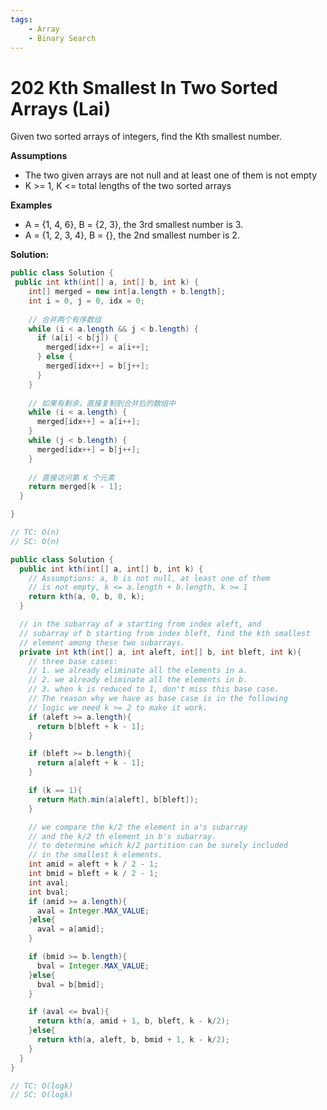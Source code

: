```yaml
---
tags:
    - Array
    - Binary Search
---
```




# 202 Kth Smallest In Two Sorted Arrays (Lai)

Given two sorted arrays of integers, find the Kth smallest number.

**Assumptions**

- The two given arrays are not null and at least one of them is not empty
- K >= 1, K <= total lengths of the two sorted arrays

**Examples**

- A = {1, 4, 6}, B = {2, 3}, the 3rd smallest number is 3.
- A = {1, 2, 3, 4}, B = {}, the 2nd smallest number is 2.



**Solution:**

```java
public class Solution {
 public int kth(int[] a, int[] b, int k) {
    int[] merged = new int[a.length + b.length];
    int i = 0, j = 0, idx = 0;
    
    // 合并两个有序数组
    while (i < a.length && j < b.length) {
      if (a[i] < b[j]) {
        merged[idx++] = a[i++];
      } else {
        merged[idx++] = b[j++];
      }
    }
    
    // 如果有剩余，直接复制到合并后的数组中
    while (i < a.length) {
      merged[idx++] = a[i++];
    }
    while (j < b.length) {
      merged[idx++] = b[j++];
    }
    
    // 直接访问第 K 个元素
    return merged[k - 1];
  }

}

// TC: O(n)
// SC: O(n)

```



```java
public class Solution {
  public int kth(int[] a, int[] b, int k) {
    // Assumptions: a, b is not null, at least one of them
    // is not empty, k <= a.length + b.length, k >= 1
    return kth(a, 0, b, 0, k);
  }

  // in the subarray of a starting from index aleft, and
  // subarray of b starting from index bleft, find the kth smallest
  // element among these two subarrays.
  private int kth(int[] a, int aleft, int[] b, int bleft, int k){
    // three base cases:
    // 1. we already eliminate all the elements in a.
    // 2. we already eliminate all the elements in b.
    // 3. when k is reduced to 1, don't miss this base case.
    // The reason why we have as base case is in the following
    // logic we need k >= 2 to make it work.
    if (aleft >= a.length){
      return b[bleft + k - 1];
    }

    if (bleft >= b.length){
      return a[aleft + k - 1];
    }

    if (k == 1){
      return Math.min(a[aleft], b[bleft]);
    }

    // we compare the k/2 the element in a's subarray
    // and the k/2 th element in b's subarray.
    // to determine which k/2 partition can be surely included
    // in the smallest k elements.
    int amid = aleft + k / 2 - 1;
    int bmid = bleft + k / 2 - 1;
    int aval;
    int bval;
    if (amid >= a.length){
      aval = Integer.MAX_VALUE;
    }else{
      aval = a[amid];
    }

    if (bmid >= b.length){
      bval = Integer.MAX_VALUE;
    }else{
      bval = b[bmid];
    }

    if (aval <= bval){
      return kth(a, amid + 1, b, bleft, k - k/2);
    }else{
      return kth(a, aleft, b, bmid + 1, k - k/2);
    }
  }
}

// TC: O(logk)
// SC: O(logk)
```

